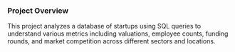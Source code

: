 ### Project Overview
This project analyzes a database of startups using SQL queries to understand various metrics including valuations, employee counts, funding rounds, and market competition across different sectors and locations.


